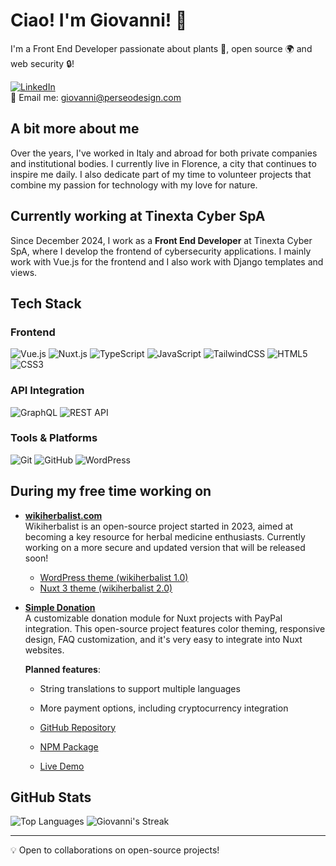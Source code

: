 # Ciao! I'm Giovanni! 👋

I'm a Front End Developer passionate about plants 🌱, open source 🌍 and web security 🔒!

[![LinkedIn](https://img.shields.io/badge/LinkedIn-blue?style=for-the-badge&logo=linkedin)](https://www.linkedin.com/in/giovannimanetti/)  
📧 Email me: [giovanni@perseodesign.com](mailto:giovanni@perseodesign.com)

## A bit more about me

Over the years, I've worked in Italy and abroad for both private companies and institutional bodies. I currently live in Florence, a city that continues to inspire me daily. I also dedicate part of my time to volunteer projects that combine my passion for technology with my love for nature.

## Currently working at Tinexta Cyber SpA

Since December 2024, I work as a **Front End Developer** at Tinexta Cyber SpA, where I develop the frontend of cybersecurity applications. I mainly work with Vue.js for the frontend and I also work with Django templates and views.

## Tech Stack

### Frontend
![Vue.js](https://img.shields.io/badge/Vue.js-4FC08D?style=for-the-badge&logo=vue.js&logoColor=white)
![Nuxt.js](https://img.shields.io/badge/Nuxt.js-00DC82?style=for-the-badge&logo=nuxt.js&logoColor=white)
![TypeScript](https://img.shields.io/badge/TypeScript-3178C6?style=for-the-badge&logo=typescript&logoColor=white)
![JavaScript](https://img.shields.io/badge/JavaScript-F7DF1E?style=for-the-badge&logo=javascript&logoColor=black)
![TailwindCSS](https://img.shields.io/badge/Tailwind_CSS-38B2AC?style=for-the-badge&logo=tailwind-css&logoColor=white)
![HTML5](https://img.shields.io/badge/HTML5-E34F26?style=for-the-badge&logo=html5&logoColor=white)
![CSS3](https://img.shields.io/badge/CSS3-1572B6?style=for-the-badge&logo=css3&logoColor=white)

### API Integration
![GraphQL](https://img.shields.io/badge/GraphQL-E10098?style=for-the-badge&logo=graphql&logoColor=white)
![REST API](https://img.shields.io/badge/REST_API-009688?style=for-the-badge&logo=fastapi&logoColor=white)

### Tools & Platforms
![Git](https://img.shields.io/badge/Git-F05032?style=for-the-badge&logo=git&logoColor=white)
![GitHub](https://img.shields.io/badge/GitHub-181717?style=for-the-badge&logo=github&logoColor=white)
![WordPress](https://img.shields.io/badge/WordPress-21759B?style=for-the-badge&logo=wordpress&logoColor=white)

## During my free time working on

- **[wikiherbalist.com](https://wikiherbalist.com)**  
  Wikiherbalist is an open-source project started in 2023, aimed at becoming a key resource for herbal medicine enthusiasts. Currently working on a more secure and updated version that will be released soon!
  - [WordPress theme (wikiherbalist 1.0)](https://github.com/giovannimanetti11/perseowiki)
  - [Nuxt 3 theme (wikiherbalist 2.0)](https://github.com/giovannimanetti11/PerseoNXT)
 
- **[Simple Donation](https://github.com/giovannimanetti11/Simple-donation)**  
  A customizable donation module for Nuxt projects with PayPal integration. This open-source project features color theming, responsive design, FAQ customization, and it's very easy to integrate into Nuxt websites.
  
  **Planned features**:
  - String translations to support multiple languages
  - More payment options, including cryptocurrency integration
  
  - [GitHub Repository](https://github.com/giovannimanetti11/Simple-donation)
  - [NPM Package](https://www.npmjs.com/package/simple-donation)
  - [Live Demo](https://wikiherbalist.com/donazioni)

## GitHub Stats

![Top Languages](https://github-readme-stats.vercel.app/api/top-langs/?username=giovannimanetti11&layout=compact&theme=radical)
![Giovanni's Streak](https://github-readme-streak-stats.herokuapp.com/?user=giovannimanetti11&theme=radical)

---

💡 Open to collaborations on open-source projects!
